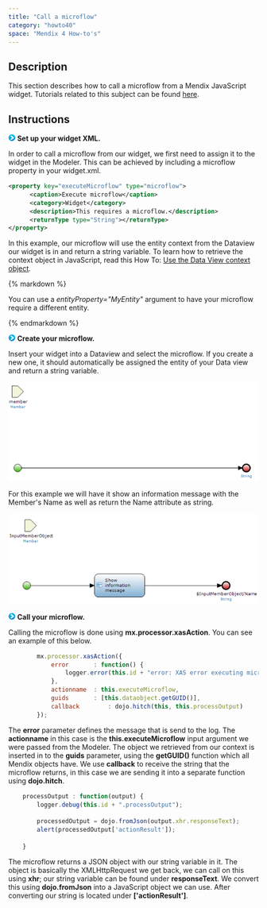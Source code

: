 ```yaml
---
title: "Call a microflow"
category: "howto40"
space: "Mendix 4 How-to's"
---
```

## Description

This section describes how to call a microflow from a Mendix JavaScript widget. Tutorials related to this subject can be found [here](/Tutorials/Custom+Widgets).

## Instructions

![](attachments/819203/917932.png) **Set up your widget XML.**

In order to call a microflow from our widget, we first need to assign it to the widget in the Modeler. This can be achieved by including a microflow property in your widget.xml.

```xml
<property key="executeMicroflow" type="microflow">
      <caption>Execute microflow</caption>
      <category>Widget</category>
      <description>This requires a microflow.</description>
	  <returnType type="String"></returnType>
</property>

```

In this example, our microflow will use the entity context from the Dataview our widget is in and return a string variable. To learn how to retrieve the context object in JavaScript, read this How To: [Use the Data View context object](/howto25/Use+the+Data+View+context+object).

<div class="alert alert-info">{% markdown %}

You can use a _entityProperty="MyEntity"_ argument to have your microflow require a different entity.

{% endmarkdown %}</div>

![](attachments/819203/917932.png) **Create your microflow.**

Insert your widget into a Dataview and select the microflow. If you create a new one, it should automatically be assigned the entity of your Data view and return a string variable.

![](attachments/2621646/2752927.png)

For this example we will have it show an information message with the Member's Name as well as return the Name attribute as string.

![](attachments/2621646/2752926.png)

![](attachments/819203/917932.png) **Call your microflow.**

Calling the microflow is done using **mx.processor.xasAction**. You can see an example of this below.

```javascript
		mx.processor.xasAction({
			error       : function() {
				logger.error(this.id + "error: XAS error executing microflow");
			},
			actionname  : this.executeMicroflow,
			guids       : [this.dataobject.getGUID()],
			callback		: dojo.hitch(this, this.processOutput)
		});

```

The **error** parameter defines the message that is send to the log. The **actionname** in this case is the **this.executeMicroflow** input argument we were passed from the Modeler. The object we retrieved from our context is inserted in to the **guids** parameter, using the **getGUID()** function which all Mendix objects have. We use **callback** to receive the string that the microflow returns, in this case we are sending it into a separate function using **dojo.hitch**.

```javascript
	processOutput : function(output) {
		logger.debug(this.id + ".processOutput");

		processedOutput = dojo.fromJson(output.xhr.responseText);
		alert(processedOutput['actionResult']);

	}

```

The microflow returns a JSON object with our string variable in it. The object is basically the XMLHttpRequest we get back, we can call on this using **xhr**; our string variable can be found under **responseText**. We convert this using **dojo.fromJson** into a JavaScript object we can use. After converting our string is located under **['actionResult']**.

